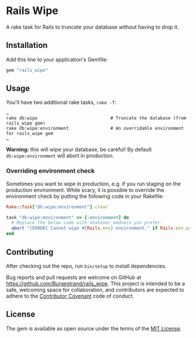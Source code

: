 # Rails Wipe

A rake task for Rails to truncate your database without having to drop it.

## Installation

Add this line to your application's Gemfile:

```ruby
gem "rails_wipe"
```

## Usage

You'll have two additional rake tasks, `rake -T`:

```
…
rake db:wipe                            # Truncate the database (from rails_wipe gem)
rake db:wipe:environment                # An overridable environment for rails_wipe gem
…
```

**Warning:** this will wipe your database, be careful! By default `db:wipe:environment` will
abort in production.

### Overriding environment check

Sometimes you want to wipe in production, e.g. if you run staging on the production environment. While
scary, it is possible to override the environment check by putting the following code in your Rakefile:

```ruby
Rake::Task["db:wipe:environment"].clear

task "db:wipe:environment" => [:environment] do
  # Replace the below code with whatever madness you prefer.
  abort "[ERROR] Cannot wipe #{Rails.env} environment." if Rails.env.production?
end
```

## Contributing

After checking out the repo, run `bin/setup` to install dependencies.

Bug reports and pull requests are welcome on GitHub at <https://github.com/Burgestrand/rails_wipe>. This project is intended to be a safe, welcoming space for collaboration, and contributors are expected to adhere to the [Contributor Covenant](http://contributor-covenant.org) code of conduct.

## License

The gem is available as open source under the terms of the [MIT License](http://opensource.org/licenses/MIT).
